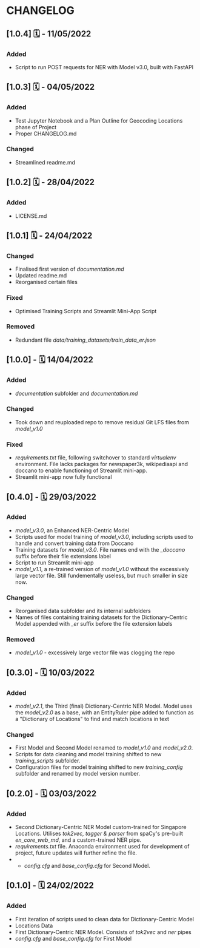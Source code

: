 # CHANGELOG

## [1.0.4] 🗓️ - 11/05/2022

### Added

- Script to run POST requests for NER with Model v3.0, built with FastAPI

## [1.0.3] 🗓️ - 04/05/2022

### Added

- Test Jupyter Notebook and a Plan Outline for Geocoding Locations phase of Project
- Proper CHANGELOG.md

### Changed

- Streamlined readme.md

## [1.0.2] 🗓️ - 28/04/2022

### Added

- LICENSE.md

## [1.0.1] 🗓️ - 24/04/2022

### Changed

- Finalised first version of _documentation.md_
- Updated readme.md
- Reorganised certain files

### Fixed

- Optimised Training Scripts and Streamlit Mini-App Script

### Removed

- Redundant file _data/training_datasets/train_data_er.json_

## [1.0.0] - 🗓️ 14/04/2022

### Added

- _documentation_ subfolder and _documentation.md_

### Changed

- Took down and reuploaded repo to remove residual Git LFS files from _model_v1.0_

### Fixed

- _requirements.txt_ file, following switchover to standard _virtualenv_ environment. File lacks packages for newspaper3k, wikipediaapi and doccano to enable functioning of Streamlit mini-app.
- Streamlit mini-app now fully functional

## [0.4.0] - 🗓️ 29/03/2022

### Added

- _model_v3.0_, an Enhanced NER-Centric Model
- Scripts used for model training of _model_v3.0_, including scripts used to handle and convert training data from Doccano
- Training datasets for _model_v3.0_. File names end with the _\_doccano_ suffix before their file extensions label
- Script to run Streamlit mini-app
- _model_v1.1_, a re-trained version of _model_v1.0_ without the excessively large vector file. Still fundementally useless, but much smaller in size now.

### Changed

- Reorganised data subfolder and its internal subfolders
- Names of files containing training datasets for the Dictionary-Centric Model appended with _\_er_ suffix before the file extension labels

### Removed

- _model_v1.0_ - excessively large vector file was clogging the repo

## [0.3.0] - 🗓️ 10/03/2022

### Added

- _model_v2.1_, the Third (final) Dictionary-Centric NER Model. Model uses the _model_v2.0_ as a base, with an EntityRuler pipe added to function as a "Dictionary of Locations" to find and match locations in text

### Changed

- First Model and Second Model renamed to _model_v1.0_ and _model_v2.0_.
- Scripts for data cleaning and model training shifted to new _training_scripts_ subfolder.
- Configuration files for model training shifted to new _training_config_ subfolder and renamed by model version number.

## [0.2.0] - 🗓️ 03/03/2022

### Added

- Second Dictionary-Centric NER Model custom-trained for Singapore Locations. Utilises _tok2vec, tagger & parser_ from spaCy's pre-built _en_core_web_md_, and a custom-trained NER pipe.
- _requirements.txt_ file. Anaconda environment used for development of project, future updates will further refine the file.
- - _config.cfg_ and _base_config.cfg_ for Second Model.

## [0.1.0] - 🗓️ 24/02/2022

### Added

- First iteration of scripts used to clean data for Dictionary-Centric Model
- Locations Data
- First Dictionary-Centric NER Model. Consists of _tok2vec_ and _ner_ pipes
- _config.cfg_ and _base_config.cfg_ for First Model
